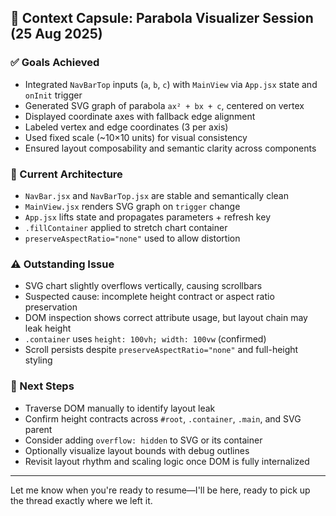 ## 🧠 Context Capsule: Parabola Visualizer Session (25 Aug 2025)

### ✅ Goals Achieved

- Integrated `NavBarTop` inputs (`a`, `b`, `c`) with `MainView` via `App.jsx` state and `onInit` trigger
- Generated SVG graph of parabola `ax² + bx + c`, centered on vertex
- Displayed coordinate axes with fallback edge alignment
- Labeled vertex and edge coordinates (3 per axis)
- Used fixed scale (~10×10 units) for visual consistency
- Ensured layout composability and semantic clarity across components

### 🧩 Current Architecture

- `NavBar.jsx` and `NavBarTop.jsx` are stable and semantically clean
- `MainView.jsx` renders SVG graph on `trigger` change
- `App.jsx` lifts state and propagates parameters + refresh key
- `.fillContainer` applied to stretch chart container
- `preserveAspectRatio="none"` used to allow distortion

### ⚠️ Outstanding Issue

- SVG chart slightly overflows vertically, causing scrollbars
- Suspected cause: incomplete height contract or aspect ratio preservation
- DOM inspection shows correct attribute usage, but layout chain may leak height
- `.container` uses `height: 100vh; width: 100vw` (confirmed)
- Scroll persists despite `preserveAspectRatio="none"` and full-height styling

### 🧭 Next Steps

- Traverse DOM manually to identify layout leak
- Confirm height contracts across `#root`, `.container`, `.main`, and SVG parent
- Consider adding `overflow: hidden` to SVG or its container
- Optionally visualize layout bounds with debug outlines
- Revisit layout rhythm and scaling logic once DOM is fully internalized

---

Let me know when you're ready to resume—I'll be here, ready to pick up the thread exactly where we left it.
